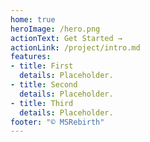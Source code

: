 ```yaml
---
home: true
heroImage: /hero.png
actionText: Get Started →
actionLink: /project/intro.md
features:
- title: First
  details: Placeholder.
- title: Second
  details: Placeholder.
- title: Third
  details: Placeholder.
footer: "© MSRebirth"
---
```

